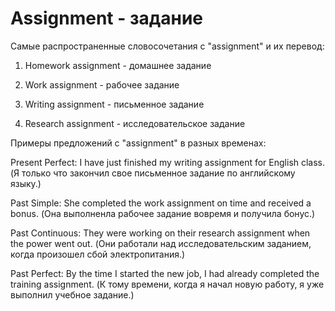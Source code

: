 # Assignment - задание

Самые распространенные словосочетания с "assignment" и их перевод:

1. Homework assignment - домашнее задание

2. Work assignment - рабочее задание

3. Writing assignment - письменное задание

4. Research assignment - исследовательское задание

Примеры предложений с "assignment" в разных временах:

Present Perfect: I have just finished my writing assignment for English class. (Я только что закончил свое письменное задание по английскому языку.)

Past Simple: She completed the work assignment on time and received a bonus. (Она выполненла рабочее задание вовремя и получила бонус.)

Past Continuous: They were working on their research assignment when the power went out. (Они работали над исследовательским заданием, когда произошел сбой электропитания.)

Past Perfect: By the time I started the new job, I had already completed the training assignment. (К тому времени, когда я начал новую работу, я уже выполнил учебное задание.)
